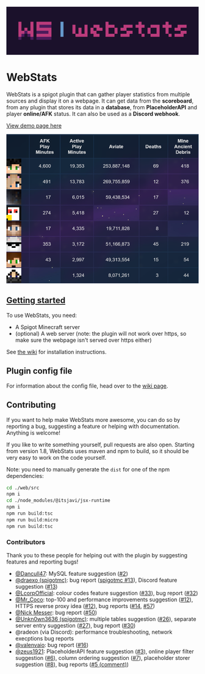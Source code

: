 ![](img/banner-1024x256.png)
# WebStats
WebStats is a spigot plugin that can gather player statistics from multiple
sources and display it on a webpage. It can get data from the **scoreboard**,
from any plugin that stores its data in a **database**, from **PlaceholderAPI**
and player **online/AFK** status. It can also be used as a **Discord webhook**.

[View demo page here](https://dantevg.nl/mods-plugins/WebStats/demo)

![a screenshot of our server a while ago](img/screenshot.png)

## [Getting started](https://github.com/Dantevg/WebStats/wiki/Getting-Started)
To use WebStats, you need:
- A Spigot Minecraft server
- (optional) A web server (note: the plugin will not work over https, so make
  sure the webpage isn't served over https either)

See [the wiki](https://github.com/Dantevg/WebStats/wiki/Getting-Started) for
installation instructions.

## Plugin config file
<!-- don't remove/rename this heading because it was linked to by config.yml until v1.6 -->
For information about the config file, head over to the
[wiki page](https://github.com/Dantevg/WebStats/wiki/Config-file).

## Contributing
If you want to help make WebStats more awesome, you can do so by reporting
a bug, suggesting a feature or helping with documentation. Anything is welcome!

If you like to write something yourself, pull requests are also open. Starting
from version 1.8, WebStats uses maven and npm to build, so it should be very
easy to work on the code yourself.

Note: you need to manually generate the `dist` for one of the npm dependencies:
```sh
cd ./web/src
npm i
cd ./node_modules/@itsjavi/jsx-runtime
npm i
npm run build:tsc
npm run build:micro
npm run build:tsc
```

### Contributors
Thank you to these people for helping out with the plugin by suggesting features
and reporting bugs!
- [@Dancull47](https://github.com/Dancull47):
  MySQL feature suggestion ([#2](https://github.com/Dantevg/WebStats/issues/2))
- [@draexo (spigotmc)](https://www.spigotmc.org/members/draexo.2905/):
  bug report ([spigotmc #13](https://www.spigotmc.org/threads/web-stats.492833/#post-4308888)),
  Discord feature suggestion ([#13](https://github.com/Dantevg/WebStats/issues/13))
- [@LcorpOfficial](https://github.com/LcorpOfficial):
  colour codes feature suggestion ([#33](https://github.com/Dantevg/WebStats/issues/33)),
  bug report ([#32](https://github.com/Dantevg/WebStats/issues/32))
- [@Mr_Coco](https://github.com/coco0325):
  top-100 and performance improvements suggestion ([#12](https://github.com/Dantevg/WebStats/issues/12)),
  HTTPS reverse proxy idea ([#12](https://github.com/Dantevg/WebStats/issues/12)),
  bug reports ([#14](https://github.com/Dantevg/WebStats/issues/14), [#57](https://github.com/Dantevg/WebStats/issues/57))
- [@Nick Messer](https://github.com/NickMesser):
  bug report ([#50](https://github.com/Dantevg/WebStats/issues/50))
- [@Unkn0wn3636 (spigotmc)](https://www.spigotmc.org/members/unkn0wn3636.1457887/):
  multiple tables suggestion ([#26](https://github.com/Dantevg/WebStats/issues/26)),
  separate server entry suggestion ([#27](https://github.com/Dantevg/WebStats/issues/27)),
  bug report ([#30](https://github.com/Dantevg/WebStats/issues/30))
- @radeon (via Discord): performance troubleshooting, network execptions bug reports
- [@valenvaio](https://github.com/valenvaio):
  bug report ([#16](https://github.com/Dantevg/WebStats/issues/16))
- [@zeus1921](https://github.com/zeus1921):
  PlaceholderAPI feature suggestion ([#3](https://github.com/Dantevg/WebStats/issues/3)),
  online player filter suggestion ([#6](https://github.com/Dantevg/WebStats/issues/6)),
  column ordering suggestion ([#7](https://github.com/Dantevg/WebStats/issues/7)),
  placeholder storer suggestion ([#8](https://github.com/Dantevg/WebStats/issues/8)),
  bug reports ([#5 (comment)](https://github.com/Dantevg/WebStats/issues/5#issuecomment-902033169))

[1]: https://github.com/Dantevg/WebStats/releases
